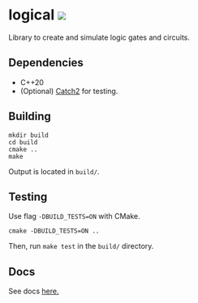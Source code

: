 # logical ![](https://img.shields.io/github/workflow/status/sarahkittyy/logical/CMake)

Library to create and simulate logic gates and circuits.

## Dependencies

* C++20
* (Optional) [Catch2](https://github.com/catchorg/Catch2) for testing.

## Building

```
mkdir build
cd build
cmake ..
make
```

Output is located in `build/`.

## Testing

Use flag `-DBUILD_TESTS=ON` with CMake.

```
cmake -DBUILD_TESTS=ON ..
```

Then, run `make test` in the `build/` directory.

## Docs

See docs [here.](https://sarahkittyy.github.io/logical)
